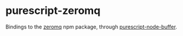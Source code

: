 # purescript-zeromq

Bindings to the [zeromq](https://github.com/zeromq/zeromq.js/) npm package, through [purescript-node-buffer](https://pursuit.purescript.org/packages/purescript-node-buffer).
